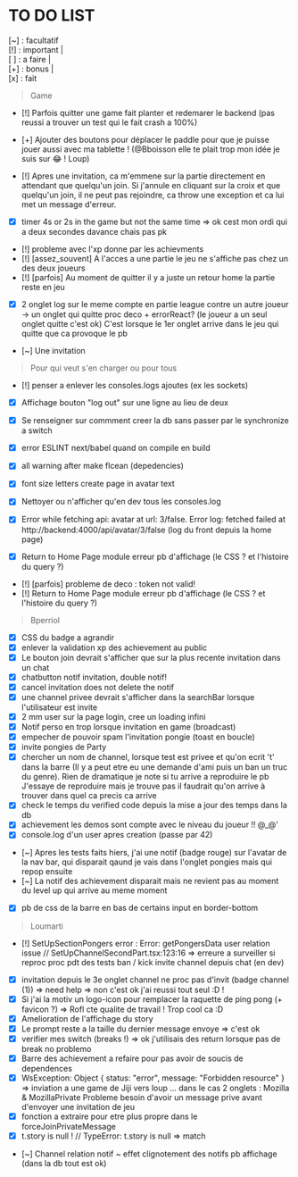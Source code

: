 # TO DO LIST

[~] : facultatif
<br/>
[!] : important |
<br/>
[ ] : a faire |
<br/>
[+] : bonus |
<br/>
[x] : fait
<br/>

> Game

- [!] Parfois quitter une game fait planter et redemarer le backend (pas reussi a trouver un test qui le fait crash a 100%)
- [+] Ajouter des boutons pour déplacer le paddle pour que je puisse jouer aussi avec ma tablette ! (@Bboisson elle te plait trop mon idée je suis sur 😂 ! Loup)

- [!] Apres une invitation, ca m'emmene sur la partie directement en attendant que quelqu'un join. Si j'annule en cliquant sur la croix et que quelqu'un join, il ne peut pas rejoindre, ca throw une exception et ca lui met un message d'erreur.
- [x] timer 4s or 2s in the game but not the same time => ok cest mon ordi qui a deux secondes davance chais pas pk
- [!] probleme avec l'xp donne par les achievments
- [!] [assez_souvent] A l'acces a une partie le jeu ne s'affiche pas chez un des deux joueurs
- [!] [parfois] Au moment de quitter il y a juste un retour home la partie reste en jeu
- [x] 2 onglet log sur le meme compte en partie league contre un autre joueur -> un onglet qui quitte proc deco + errorReact? (le joueur a un seul onglet quitte c'est ok) C'est lorsque le 1er onglet arrive dans le jeu qui quitte que ca provoque le pb
- [~] Une invitation

> Pour qui veut s'en charger ou pour tous

- [!] penser a enlever les consoles.logs ajoutes (ex les sockets)

- [x] Affichage bouton "log out" sur une ligne au lieu de deux
- [x] Se renseigner sur commment creer la db sans passer par le synchronize a switch
- [x] error ESLINT next/babel quand on compile en build
- [x] all warning after make flcean (depedencies)

- [x] font size letters create page in avatar text

- [x] Nettoyer ou n'afficher qu'en dev tous les consoles.log
- [x] Error while fetching api: avatar at url: 3/false. Error log: fetched failed at http://backend:4000/api/avatar/3/false (log du front depuis la home page)
- [x] Return to Home Page module erreur pb d'affichage (le CSS ? et l'histoire du query ?)
- [!] [parfois] probleme de deco : token not valid!
- [!] Return to Home Page module erreur pb d'affichage (le CSS ? et l'histoire du query ?)

> Bperriol

- [x] CSS du badge a agrandir
- [x] enlever la validation xp des achievement au public
- [x] Le bouton join devrait s'afficher que sur la plus recente invitation dans un chat
- [x] chatbutton notif invitation, double notif!
- [x] cancel invitation does not delete the notif
- [x] une channel privee devrait s'afficher dans la searchBar lorsque l'utilisateur est invite
- [x] 2 mm user sur la page login, cree un loading infini
- [x] Notif perso en trop lorsque invitation en game (broadcast)
- [x] empecher de pouvoir spam l'invitation pongie (toast en boucle)
- [x] invite pongies de Party
- [x] chercher un nom de channel, lorsque test est privee et qu'on ecrit 't' dans la barre
      (Il y a peut etre eu une demande d'ami puis un ban un truc du genre). Rien de dramatique je note si tu arrive a reproduire le pb
      J'essaye de reproduire mais je trouve pas il faudrait qu'on arrive à trouver dans quel ca precis ca arrive
- [x] check le temps du verified code depuis la mise a jour des temps dans la db
- [x] achievement les demos sont compte avec le niveau du joueur !! @_@'
- [x] console.log d'un user apres creation (passe par 42)
- [~] Apres les tests faits hiers, j'ai une notif (badge rouge) sur l'avatar de la nav bar, qui disparait qaund je vais dans l'onglet pongies mais qui repop ensuite
- [~] La notif des achievement disparait mais ne revient pas au moment du level up qui arrive au meme moment
- [x] pb de css de la barre en bas de certains input en border-bottom

> Loumarti

- [!] SetUpSectionPongers error : Error: getPongersData user relation issue // SetUpChannelSecondPart.tsx:123:16 => erreure a surveiller si reproc
      proc pdt des tests ban / kick invite channel depuis chat (en dev)
- [x] invitation depuis le 3e onglet channel ne proc pas d'invit (badge channel (1)) => need help => non c'est ok j'ai reussi tout seul :D !
- [x] Si j'ai la motiv un logo-icon pour remplacer la raquette de ping pong (+ favicon ?) => Rofl cte qualite de travail ! Trop cool ca :D
- [x] Amelioration de l'affichage du story  
- [x] Le prompt reste a la taille du dernier message envoye => c'est ok
- [x] verifier mes switch (breaks !) => ok j'utilisais des return lorsque pas de break no problemo
- [x] Barre des achievement a refaire pour pas avoir de soucis de dependences
- [x] WsException: Object { status: "error", message: "Forbidden resource" } => inviation a une game de Jiji vers loup ... dans le cas 2 onglets : Mozilla & MozillaPrivate
  Probleme besoin d'avoir un message prive avant d'envoyer une invitation de jeu
- [x] fonction a extraire pour etre plus propre dans le forceJoinPrivateMessage
- [x] t.story is null ! // TypeError: t.story is null => match
- [~] Channel relation notif ~ effet clignotement des notifs pb affichage (dans la db tout est ok)
